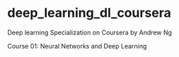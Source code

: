 # deep_learning_dl_coursera

Deep learning Specialization on Coursera by Andrew Ng

Course 01: Neural Networks and Deep Learning
